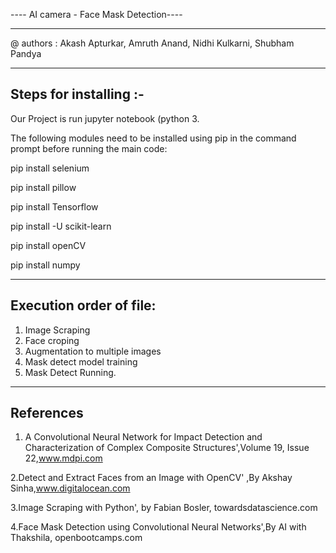 ---- AI camera - Face Mask Detection----
**************************************************************************************************
@ authors :
Akash Apturkar,
Amruth Anand,
Nidhi Kulkarni,
Shubham Pandya

-----------------------
Steps for installing :-
-----------------------

Our Project is run jupyter notebook (python 3. 

The following modules need to be installed using pip in the command prompt before running the main code:

pip install selenium

pip install pillow

pip install Tensorflow

pip install -U scikit-learn

pip install openCV

pip install numpy

----------
Execution order of file:
----------
1. Image Scraping
2. Face croping
3. Augmentation to multiple images
4. Mask detect model training
5. Mask Detect Running.

------------
References
------------

1. A Convolutional Neural Network for Impact Detection and Characterization of Complex Composite Structures',Volume 19,  Issue 22,www.mdpi.com

2.Detect and Extract Faces from an Image with OpenCV' ,By Akshay Sinha,www.digitalocean.com

3.Image Scraping with Python', by Fabian Bosler, towardsdatascience.com

4.Face Mask Detection using Convolutional Neural Networks',By AI with Thakshila, openbootcamps.com
